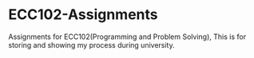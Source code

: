 # ECC102-Assignments
Assignments for ECC102(Programming and Problem Solving), 
This is for storing and showing my process during university.
